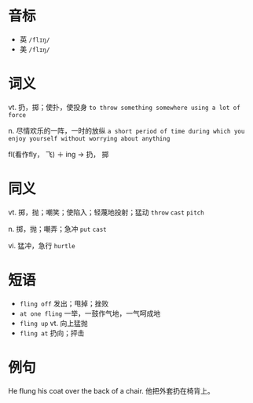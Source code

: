# 音标

- 英 `/flɪŋ/`
- 美 `/flɪŋ/`

# 词义

vt. 扔，掷；使扑，使投身
`to throw something somewhere using a lot of force`

n. 尽情欢乐的一阵，一时的放纵
`a short period of time during which you enjoy yourself without worrying about anything`



fl(看作fly， 飞) ＋ ing → 扔， 掷

# 同义

vt. 掷，抛；嘲笑；使陷入；轻蔑地投射；猛动
`throw` `cast` `pitch`

n. 掷，抛；嘲弄；急冲
`put` `cast`

vi. 猛冲，急行
`hurtle`

# 短语

- `fling off` 发出；甩掉；挫败
- `at one fling` 一举，一鼓作气地，一气呵成地
- `fling up` vt. 向上猛抛
- `fling at` 扔向；抨击

# 例句

He flung his coat over the back of a chair.
他把外套扔在椅背上。


